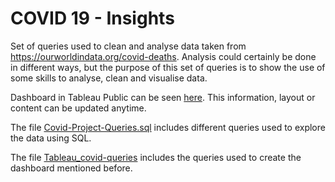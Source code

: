 # COVID 19 - Insights
Set of queries used to clean and analyse data taken from https://ourworldindata.org/covid-deaths.
Analysis could certainly be done in different ways, but the purpose of this set of queries is to show the use of some skills to analyse, clean and visualise data.

Dashboard in Tableau Public can be seen [here](https://public.tableau.com/app/profile/fabio.v5058/viz/CovidDashboardFindings/Dashboard1). This information, layout or content can be updated anytime.

The file [Covid-Project-Queries.sql](https://github.com/lexbucket/Covid19-insights/blob/main/Covid-Project-Queries.sql) includes different queries used to explore the data using SQL.

The file [Tableau_covid-queries](https://github.com/lexbucket/Covid19-insights/blob/main/Tableau_covid-queries.sql) includes the queries used to create the dashboard mentioned before.

